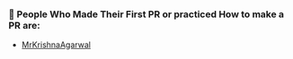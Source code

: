 <h3> 🌟 People Who Made Their First PR or practiced How to make a PR are: </h3>

- [MrKrishnaAgarwal](https://github.com/MrKrishnaAgarwal)

<!---  [YourName](https://github.com/YourGitHubUsername) -->
<!--- Please follow the same format as above and add your name to the list on the next line. -->